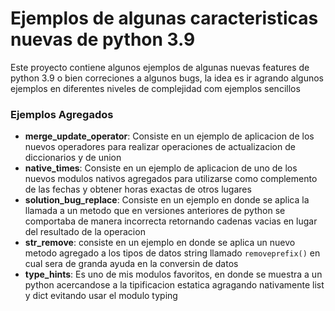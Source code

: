 # Ejemplos de algunas caracteristicas nuevas de python 3.9

Este proyecto contiene algunos ejemplos de algunas nuevas features de python 3.9 o bien correciones a algunos bugs, la idea es ir agrando algunos ejemplos en diferentes niveles de complejidad com ejemplos sencillos

### Ejemplos Agregados
- **merge_update_operator**: Consiste en un ejemplo de aplicacion de los nuevos operadores para realizar operaciones de actualizacion de diccionarios y de union 
- **native_times**: Consiste en un ejemplo de aplicacion de uno de los nuevos modulos nativos agregados para utilizarse como complemento de las fechas y obtener horas exactas de otros lugares
- **solution_bug_replace**: Consiste en un ejemplo en donde se aplica la llamada a un metodo que en versiones anteriores de python se comportaba de manera incorrecta retornando cadenas vacias en lugar del resultado de la operacion 
- **str_remove**: consiste en un ejemplo en donde se aplica un nuevo metodo agregado a los tipos de datos string llamado `removeprefix()`  en cual sera de granda ayuda en la conversin de datos
- **type_hints**: Es uno de mis modulos favoritos, en donde se muestra a un python acercandose a la tipificacion estatica agragando nativamente list y dict evitando usar el modulo typing



